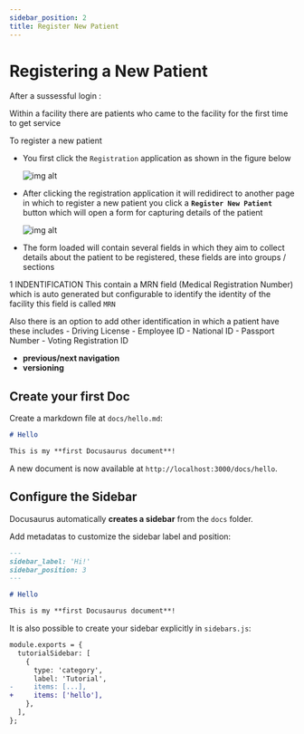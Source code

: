 ```yaml
---
sidebar_position: 2
title: Register New Patient
---
```


# Registering a New Patient

After a sussessful login :

Within a facility there are patients who came to the facility for the first time to get service

To register a new patient 
- You first click the `Registration` application as shown in the figure below
     
     ![img alt](/img/new_patient1.png)

- After clicking the registration application it will redidirect to another page in which to register a new patient you click a **`Register New Patient`**  button which will open a form for capturing details of the patient

     ![img alt](/img/new_patient2.png)

- The form loaded will contain several fields in which they aim to collect details about the patient to be registered, these fields are into groups / sections 

1 INDENTIFICATION
   This contain a MRN field (Medical Registration Number) which is auto generated but configurable to identify the identity of the facility
   this field is called `MRN`

    
   Also there is an option to add other identification in which a patient have these includes
    - Driving License 
    - Employee ID
    - National ID 
    - Passport Number
    - Voting Registration ID
  



- **previous/next navigation**
- **versioning**

## Create your first Doc

Create a markdown file at `docs/hello.md`:

```md title="docs/hello.md"
# Hello

This is my **first Docusaurus document**!
```

A new document is now available at `http://localhost:3000/docs/hello`.

## Configure the Sidebar

Docusaurus automatically **creates a sidebar** from the `docs` folder.

Add metadatas to customize the sidebar label and position:

```md title="docs/hello.md" {1-4}
---
sidebar_label: 'Hi!'
sidebar_position: 3
---

# Hello

This is my **first Docusaurus document**!
```

It is also possible to create your sidebar explicitly in `sidebars.js`:

```diff title="sidebars.js"
module.exports = {
  tutorialSidebar: [
    {
      type: 'category',
      label: 'Tutorial',
-     items: [...],
+     items: ['hello'],
    },
  ],
};
```
